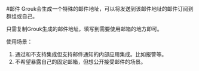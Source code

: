#邮件
Grouk会生成一个特殊的邮件地址，可以将发送到该邮件地址的邮件订阅到群组或自己。

只需复制Grouk生成的邮件地址，填写到需要使用邮箱的地方即可。

使用场景：
1. 通过和不支持集成但支持邮件通知的内部应用集成。比如报警等。
1. 不希望暴露自己的固定邮箱，但想公开接受邮件的场景。 